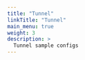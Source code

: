 ```yaml
---
title: "Tunnel"
linkTitle: "Tunnel"
main_menu: true
weight: 3
description: >
  Tunnel sample configs
---
```

